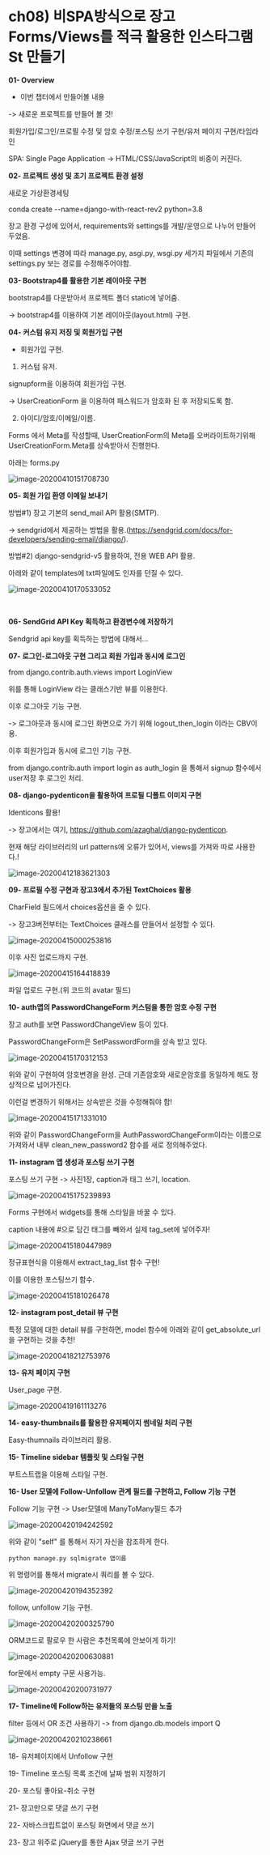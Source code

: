# ch08) 비SPA방식으로 장고 Forms/Views를 적극 활용한 인스타그램 St 만들기
**01- Overview**   

* 이번 챕터에서 만들어볼 내용

-> 새로운 프로젝트를 만들어 볼 것!   

회원가입/로그인/프로필 수정 및 암호 수정/포스팅 쓰기 구현/유저 페이지 구현/타임라인   

SPA: Single Page Application -> HTML/CSS/JavaScript의 비중이 커진다.   

   

**02- 프로젝트 생성 및 초기 프로젝트 환경 설정**   

새로운 가상환경세팅   

conda create --name=django-with-react-rev2 python=3.8   

   

장고 환경 구성에 있어서, requirements와 settings를 개발/운영으로 나누어 만들어 두었음.   

이때 settings 변경에 따라 manage.py, asgi.py, wsgi.py 세가지 파일에서 기존의 settings.py 보는 경로를 수정해주어야함.   

   

**03- Bootstrap4를 활용한 기본 레이아웃 구현**   

bootstrap4를 다운받아서 프로젝트 폴더 static에 넣어줌.    

-> bootstrap4를 이용하여 기본 레이아웃(layout.html) 구현.   

   

**04- 커스텀 유지 저징 및 회원가입 구현**   

* 회원가입 구현.   

1. 커스텀 유저.   

signupform을 이용하여 회원가입 구현.   

-> UserCreationForm 을 이용하여 패스워드가 암호화 된 후 저장되도록 함.   

2. 아이디/암호/이메일/이름.   

Forms 에서 Meta를 작성할때, UserCreationForm의 Meta를 오버라이트하기위해 UserCreationForm.Meta를 상속받아서 진행한다.   

아래는 forms.py    

![image-20200410151708730](../images/image-20200410151708730.png)

   

**05- 회원 가입 환영 이메일 보내기**   

방법#1) 장고 기본의 send_mail API 활용(SMTP).   

-> sendgrid에서 제공하는 방법을 활용.(https://sendgrid.com/docs/for-developers/sending-email/django/).   

방법#2) django-sendgrid-v5 활용하여, 전용 WEB API 활용.   

   

아래와 같이 templates에 txt파일에도 인자를 던질 수 있다.   

![image-20200410170533052](../images/image-20200410170533052.png)

​    

**06- SendGrid API Key  획득하고 환경변수에 저장하기**   

Sendgrid api key를 획득하는 방법에 대해서...    

   

**07- 로그인-로그아웃 구현 그리고 회원 가입과 동시에 로그인**   

from django.contrib.auth.views import LoginView   

위를 통해 LoginView 라는 클래스기반 뷰를 이용한다.   

이후 로그아웃 기능 구현.   

-> 로그아웃과 동시에 로그인 화면으로 가기 위해 logout_then_login 이라는 CBV이용.   

이후 회원가입과 동시에 로그인 기능 구현.   

from django.contrib.auth import login as auth_login 을 통해서 signup 함수에서 user저장 후 로그인 처리.   

   

**08- django-pydenticon을 활용하여 프로필 디폴트 이미지 구현**   

Identicons 활용!   

-> 장고에서는 여기, https://github.com/azaghal/django-pydenticon.   

현재 해당 라이브러리의 url patterns에 오류가 있어서, views를 가져와 따로 사용한다.!    

![image-20200412183621303](../images/image-20200412183621303.png)

   

**09- 프로필 수정 구현과 장고3에서 추가된 TextChoices 활용**   

CharField 필드에서 choices옵션을 줄 수 있다.   

-> 장고3버전부터는 TextChoices 클래스를 만들어서 설정할 수 있다.   

![image-20200415000253816](../images/image-20200415000253816.png)

이후 사진 업로드까지 구현.    

![image-20200415164418839](../images/image-20200415164418839.png)

파일 업로드 구현.(위 코드의 avatar 필드)   



**10- auth앱의 PasswordChangeForm 커스텀을 통한 암호 수정 구현**    

장고 auth를 보면 PasswordChangeView 등이 있다.   

PasswordChangeForm은 SetPasswordForm을 상속 받고 있다.   

![image-20200415170312153](../images/image-20200415170312153.png)

위와 같이 구현하여 암호변경을 완성. 근데 기존암호와 새로운암호를 동일하게 해도 정상적으로 넘어가진다.   

이런걸 변경하기 위해서는 상속받은 것을 수정해줘야 함!   

![image-20200415171331010](../images/image-20200415171331010.png)

위와 같이 PasswordChangeForm을 AuthPasswordChangeForm이라는 이름으로 가져와서 내부 clean_new_password2 함수를 새로 정의해주었다.   

   

**11- instagram 앱 생성과 포스팅 쓰기 구현**   

포스팅 쓰기 구현 -> 사진1장, caption과 태그 쓰기, location.   

![image-20200415175239893](../images/image-20200415175239893.png)

Forms 구현에서 widgets를 통해 스타일을 바꿀 수 있다.    

   

caption 내용에 \#으로 담긴 태그를 빼와서 실제 tag_set에 넣어주자!   

![image-20200415180447989](../images/image-20200415180447989.png)

정규표현식을 이용해서 extract_tag_list 함수 구현!   

이를 이용한 포스팅쓰기 함수.   

![image-20200415181026478](../images/image-20200415181026478.png)

   

**12- instagram post_detail 뷰 구현**   

특정 모델에 대한 detail 뷰를 구현하면, model 함수에 아래와 같이 get_absolute_url을 구현하는 것을 추천!   

![image-20200418212753976](../images/image-20200418212753976.png)

   

**13- 유저 페이지 구현**   

User_page 구현.   

![image-20200419161113276](../images/image-20200419161113276.png)

   

**14- easy-thumbnails를 활용한 유저페이지 썸네일 처리 구현**   

Easy-thumnails 라이브러리 활용.   

   

**15- Timeline sidebar 템플릿 및 스타일 구현**   

부트스트랩을 이용해 스타일 구현.   

   

**16- User 모델에 Follow-Unfollow 관계 필드를 구현하고, Follow 기능 구현**   

Follow 기능 구현 -> User모델에 ManyToMany필드 추가   

![image-20200420194242592](../images/image-20200420194242592.png)

위와 같이 "self" 를 통해서 자기 자신을 참조하게 한다.   

```python manage.py sqlmigrate 앱이름```

위 명령어를 통해서 migrate시 쿼리를 볼 수 있다.   

![image-20200420194352392](../images/image-20200420194352392.png)

   

follow, unfollow 기능 구현.   

![image-20200420200325790](../images/image-20200420200325790.png)

   

ORM코드로 팔로우 한 사람은 추천목록에 안보이게 하기!   

![image-20200420200630881](../images/image-20200420200630881.png)

   

for문에서 empty 구문 사용가능.   

![image-20200420200731977](../images/image-20200420200731977.png)

   

**17- Timeline에 Follow하는 유저들의 포스팅 만을 노출**   

filter 등에서 OR 조건 사용하기 -> from django.db.models import Q   

![image-20200420210238661](../images/image-20200420210238661.png)

   

18- 유저페이지에서 Unfollow 구현

19- Timeline 포스팅 목록 조건에 날짜 범위 지정하기

20- 포스팅 좋아요-취소 구현

21- 장고만으로 댓글 쓰기 구현

22- 자바스크립트없이 포스팅 화면에서 댓글 쓰기

23- 장고 위주로 jQuery를 통한 Ajax 댓글 쓰기 구현